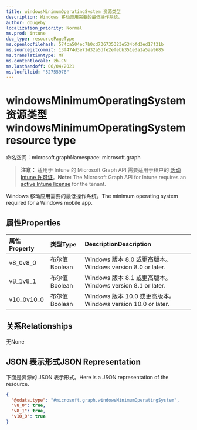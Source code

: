 ```yaml
---
title: windowsMinimumOperatingSystem 资源类型
description: Windows 移动应用需要的最低操作系统。
author: dougeby
localization_priority: Normal
ms.prod: intune
doc_type: resourcePageType
ms.openlocfilehash: 574ca504ec7b0cd736735323e534bfd3ed17f31b
ms.sourcegitcommit: 13f474d3e71d32a5dfe2efebb351e3a1a5aa9685
ms.translationtype: MT
ms.contentlocale: zh-CN
ms.lasthandoff: 06/04/2021
ms.locfileid: "52755978"
---
```

# <a name="windowsminimumoperatingsystem-resource-type"></a><span data-ttu-id="c2afa-103">windowsMinimumOperatingSystem 资源类型</span><span class="sxs-lookup"><span data-stu-id="c2afa-103">windowsMinimumOperatingSystem resource type</span></span>

<span data-ttu-id="c2afa-104">命名空间：microsoft.graph</span><span class="sxs-lookup"><span data-stu-id="c2afa-104">Namespace: microsoft.graph</span></span>

> <span data-ttu-id="c2afa-105">**注意：** 适用于 Intune 的 Microsoft Graph API 需要适用于租户的 [活动 Intune 许可证](https://go.microsoft.com/fwlink/?linkid=839381)。</span><span class="sxs-lookup"><span data-stu-id="c2afa-105">**Note:** The Microsoft Graph API for Intune requires an [active Intune license](https://go.microsoft.com/fwlink/?linkid=839381) for the tenant.</span></span>

<span data-ttu-id="c2afa-106">Windows 移动应用需要的最低操作系统。</span><span class="sxs-lookup"><span data-stu-id="c2afa-106">The minimum operating system required for a Windows mobile app.</span></span>

## <a name="properties"></a><span data-ttu-id="c2afa-107">属性</span><span class="sxs-lookup"><span data-stu-id="c2afa-107">Properties</span></span>
|<span data-ttu-id="c2afa-108">属性</span><span class="sxs-lookup"><span data-stu-id="c2afa-108">Property</span></span>|<span data-ttu-id="c2afa-109">类型</span><span class="sxs-lookup"><span data-stu-id="c2afa-109">Type</span></span>|<span data-ttu-id="c2afa-110">Description</span><span class="sxs-lookup"><span data-stu-id="c2afa-110">Description</span></span>|
|:---|:---|:---|
|<span data-ttu-id="c2afa-111">v8_0</span><span class="sxs-lookup"><span data-stu-id="c2afa-111">v8_0</span></span>|<span data-ttu-id="c2afa-112">布尔值</span><span class="sxs-lookup"><span data-stu-id="c2afa-112">Boolean</span></span>|<span data-ttu-id="c2afa-113">Windows 版本 8.0 或更高版本。</span><span class="sxs-lookup"><span data-stu-id="c2afa-113">Windows version 8.0 or later.</span></span>|
|<span data-ttu-id="c2afa-114">v8_1</span><span class="sxs-lookup"><span data-stu-id="c2afa-114">v8_1</span></span>|<span data-ttu-id="c2afa-115">布尔值</span><span class="sxs-lookup"><span data-stu-id="c2afa-115">Boolean</span></span>|<span data-ttu-id="c2afa-116">Windows 版本 8.1 或更高版本。</span><span class="sxs-lookup"><span data-stu-id="c2afa-116">Windows version 8.1 or later.</span></span>|
|<span data-ttu-id="c2afa-117">v10_0</span><span class="sxs-lookup"><span data-stu-id="c2afa-117">v10_0</span></span>|<span data-ttu-id="c2afa-118">布尔值</span><span class="sxs-lookup"><span data-stu-id="c2afa-118">Boolean</span></span>|<span data-ttu-id="c2afa-119">Windows 版本 10.0 或更高版本。</span><span class="sxs-lookup"><span data-stu-id="c2afa-119">Windows version 10.0 or later.</span></span>|

## <a name="relationships"></a><span data-ttu-id="c2afa-120">关系</span><span class="sxs-lookup"><span data-stu-id="c2afa-120">Relationships</span></span>
<span data-ttu-id="c2afa-121">无</span><span class="sxs-lookup"><span data-stu-id="c2afa-121">None</span></span>

## <a name="json-representation"></a><span data-ttu-id="c2afa-122">JSON 表示形式</span><span class="sxs-lookup"><span data-stu-id="c2afa-122">JSON Representation</span></span>
<span data-ttu-id="c2afa-123">下面是资源的 JSON 表示形式。</span><span class="sxs-lookup"><span data-stu-id="c2afa-123">Here is a JSON representation of the resource.</span></span>
<!-- {
  "blockType": "resource",
  "@odata.type": "microsoft.graph.windowsMinimumOperatingSystem"
}
-->
``` json
{
  "@odata.type": "#microsoft.graph.windowsMinimumOperatingSystem",
  "v8_0": true,
  "v8_1": true,
  "v10_0": true
}
```




